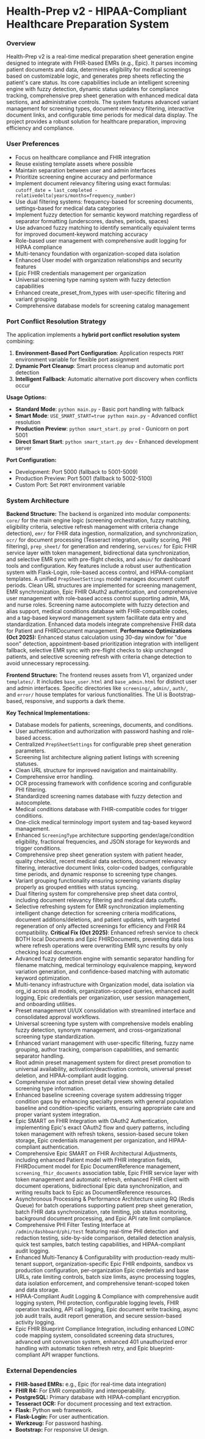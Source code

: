 # Health-Prep v2 - HIPAA-Compliant Healthcare Preparation System

### Overview
Health-Prep v2 is a real-time medical preparation sheet generation engine designed to integrate with FHIR-based EMRs (e.g., Epic). It parses incoming patient documents and data, determines eligibility for medical screenings based on customizable logic, and generates prep sheets reflecting the patient's care status. Its core capabilities include an intelligent screening engine with fuzzy detection, dynamic status updates for compliance tracking, comprehensive prep sheet generation with enhanced medical data sections, and administrative controls. The system features advanced variant management for screening types, document relevancy filtering, interactive document links, and configurable time periods for medical data display. The project provides a robust solution for healthcare preparation, improving efficiency and compliance.

### User Preferences
- Focus on healthcare compliance and FHIR integration
- Reuse existing template assets where possible
- Maintain separation between user and admin interfaces
- Prioritize screening engine accuracy and performance
- Implement document relevancy filtering using exact formulas: `cutoff_date = last_completed - relativedelta(years/months=frequency_number)`
- Use dual filtering systems: frequency-based for screening documents, settings-based for medical data categories
- Implement fuzzy detection for semantic keyword matching regardless of separator formatting (underscores, dashes, periods, spaces)
- Use advanced fuzzy matching to identify semantically equivalent terms for improved document-keyword matching accuracy
- Role-based user management with comprehensive audit logging for HIPAA compliance
- Multi-tenancy foundation with organization-scoped data isolation
- Enhanced User model with organization relationships and security features
- Epic FHIR credentials management per organization
- Universal screening type naming system with fuzzy detection capabilities
- Enhanced create_preset_from_types with user-specific filtering and variant grouping
- Comprehensive database models for screening catalog management

### Port Conflict Resolution Strategy
The application implements a **hybrid port conflict resolution system** combining:

1. **Environment-Based Port Configuration**: Application respects `PORT` environment variable for flexible port assignment
2. **Dynamic Port Cleanup**: Smart process cleanup and automatic port detection
3. **Intelligent Fallback**: Automatic alternative port discovery when conflicts occur

**Usage Options:**
- **Standard Mode**: `python main.py` - Basic port handling with fallback
- **Smart Mode**: `USE_SMART_START=true python main.py` - Advanced conflict resolution
- **Production Preview**: `python smart_start.py prod` - Gunicorn on port 5001
- **Direct Smart Start**: `python smart_start.py dev` - Enhanced development server

**Port Configuration:**
- Development: Port 5000 (fallback to 5001-5009)
- Production Preview: Port 5001 (fallback to 5002-5100)
- Custom Port: Set `PORT` environment variable

### System Architecture

**Backend Structure:**
The backend is organized into modular components: `core/` for the main engine logic (screening orchestration, fuzzy matching, eligibility criteria, selective refresh management with criteria change detection), `emr/` for FHIR data ingestion, normalization, and synchronization, `ocr/` for document processing (Tesseract integration, quality scoring, PHI filtering), `prep_sheet/` for generation and rendering, `services/` for Epic FHIR service layer with token management, bidirectional data synchronization, and selective EMR sync with pre-flight checks, and `admin/` for dashboard tools and configuration. Key features include a robust user authentication system with Flask-Login, role-based access control, and HIPAA-compliant templates. A unified `PrepSheetSettings` model manages document cutoff periods. Clean URL structures are implemented for screening management, EMR synchronization, Epic FHIR OAuth2 authentication, and comprehensive user management with role-based access control supporting admin, MA, and nurse roles. Screening name autocomplete with fuzzy detection and alias support, medical conditions database with FHIR-compatible codes, and a tag-based keyword management system facilitate data entry and standardization. Enhanced data models integrate comprehensive FHIR data for Patient and FHIRDocument management. **Performance Optimizations (Oct 2025):** Enhanced status calculation using 30-day window for "due soon" detection, appointment-based prioritization integration with intelligent fallback, selective EMR sync with pre-flight checks to skip unchanged patients, and selective screening refresh with criteria change detection to avoid unnecessary reprocessing.

**Frontend Structure:**
The frontend reuses assets from V1, organized under `templates/`. It includes `base_user.html` and `base_admin.html` for distinct user and admin interfaces. Specific directories like `screening/`, `admin/`, `auth/`, and `error/` house templates for various functionalities. The UI is Bootstrap-based, responsive, and supports a dark theme.

**Key Technical Implementations:**
- Database models for patients, screenings, documents, and conditions.
- User authentication and authorization with password hashing and role-based access.
- Centralized `PrepSheetSettings` for configurable prep sheet generation parameters.
- Screening list architecture aligning patient listings with screening statuses.
- Clean URL structure for improved navigation and maintainability.
- Comprehensive error handling.
- OCR processing framework with confidence scoring and configurable PHI filtering.
- Standardized screening names database with fuzzy detection and autocomplete.
- Medical conditions database with FHIR-compatible codes for trigger conditions.
- One-click medical terminology import system and tag-based keyword management.
- Enhanced `ScreeningType` architecture supporting gender/age/condition eligibility, fractional frequencies, and JSON storage for keywords and trigger conditions.
- Comprehensive prep sheet generation system with patient header, quality checklist, recent medical data sections, document relevancy filtering, interactive document links, color-coded badges, configurable time periods, and dynamic response to screening type changes.
- Variant grouping functionality ensuring screening variants display properly as grouped entities with status syncing.
- Dual filtering system for comprehensive prep sheet data control, including document relevancy filtering and medical data cutoffs.
- Selective refreshing system for EMR synchronization implementing intelligent change detection for screening criteria modifications, document additions/deletions, and patient updates, with targeted regeneration of only affected screenings for efficiency and FHIR R4 compatibility. **Critical Fix (Oct 2025)**: Enhanced refresh service to check BOTH local Documents and Epic FHIRDocuments, preventing data loss where refresh operations were overwriting EMR sync results by only checking local documents.
- Advanced fuzzy detection engine with semantic separator handling for filename matching, medical terminology equivalence mapping, keyword variation generation, and confidence-based matching with automatic keyword optimization.
- Multi-tenancy infrastructure with Organization model, data isolation via org_id across all models, organization-scoped queries, enhanced audit logging, Epic credentials per organization, user session management, and onboarding utilities.
- Preset management UI/UX consolidation with streamlined interface and consolidated approval workflows.
- Universal screening type system with comprehensive models enabling fuzzy detection, synonym management, and cross-organizational screening type standardization.
- Enhanced variant management with user-specific filtering, fuzzy name grouping, author tracking, comparison capabilities, and semantic separator handling.
- Root admin preset management system for direct preset promotion to universal availability, activation/deactivation controls, universal preset deletion, and HIPAA-compliant audit logging.
- Comprehensive root admin preset detail view showing detailed screening type information.
- Enhanced baseline screening coverage system addressing trigger condition gaps by enhancing specialty presets with general population baseline and condition-specific variants, ensuring appropriate care and proper variant system integration.
- Epic SMART on FHIR Integration with OAuth2 Authentication, implementing Epic's exact OAuth2 flow and query patterns, including token management with refresh tokens, session-based secure token storage, Epic credentials management per organization, and HIPAA-compliant authentication.
- Comprehensive Epic SMART on FHIR Architectural Adjustments, including enhanced Patient model with FHIR integration fields, FHIRDocument model for Epic DocumentReference management, `screening_fhir_documents` association table, Epic FHIR service layer with token management and automatic refresh, enhanced FHIR client with document operations, bidirectional Epic data synchronization, and writing results back to Epic as DocumentReference resources.
- Asynchronous Processing & Performance Architecture using RQ (Redis Queue) for batch operations supporting patient prep sheet generation, batch FHIR data synchronization, rate limiting, job status monitoring, background document processing, and Epic API rate limit compliance.
- Comprehensive PHI Filter Testing Interface at `/admin/dashboard/phi/test` featuring real-time PHI detection and redaction testing, side-by-side comparison, detailed detection analysis, quick test samples, batch testing capabilities, and HIPAA-compliant audit logging.
- Enhanced Multi-Tenancy & Configurability with production-ready multi-tenant support, organization-specific Epic FHIR endpoints, sandbox vs production configuration, per-organization Epic credentials and base URLs, rate limiting controls, batch size limits, async processing toggles, data isolation enforcement, and comprehensive tenant-scoped token and data storage.
- HIPAA-Compliant Audit Logging & Compliance with comprehensive audit logging system, PHI protection, configurable logging levels, FHIR operation tracking, API call logging, Epic document write tracking, async job audit trails, audit report generation, and secure session-based activity logging.
- Epic FHIR Blueprint Compliance Integration, including enhanced LOINC code mapping system, consolidated screening data structures, advanced unit conversion system, enhanced 401 unauthorized error handling with automatic token refresh retry, and Epic blueprint-compliant API wrapper functions.

### External Dependencies
- **FHIR-based EMRs:** e.g., Epic (for real-time data integration)
- **FHIR R4:** For EMR compatibility and interoperability.
- **PostgreSQL:** Primary database with HIPAA-compliant encryption.
- **Tesseract OCR:** For document processing and text extraction.
- **Flask:** Python web framework.
- **Flask-Login:** For user authentication.
- **Werkzeug:** For password hashing.
- **Bootstrap:** For responsive UI design.